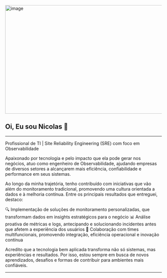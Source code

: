 <img width="1400" height="350" alt="image" src="https://github.com/user-attachments/assets/e2391347-a5a8-4553-83aa-9ea8abf7d18d" />

## Oi, Eu sou Nicolas 👋

---

Profissional de TI | Site Reliability Engineering (SRE) com foco em Observabilidade

Apaixonado por tecnologia e pelo impacto que ela pode gerar nos negócios, atuo como engenheiro de Observabilidade, ajudando empresas de diversos setores a alcançarem mais eficiência, confiabilidade e performance em seus sistemas.

Ao longo da minha trajetória, tenho contribuído com iniciativas que vão além do monitoramento tradicional, promovendo uma cultura orientada a dados e à melhoria contínua. Entre os principais resultados que entreguei, destaco:

🔍 Implementação de soluções de monitoramento personalizadas, que transformam dados em insights estratégicos para o negócio
📊 Análise proativa de métricas e logs, antecipando e solucionando incidentes antes que afetem a experiência dos usuários
🤝 Colaboração com times multifuncionais, promovendo integração, eficiência operacional e inovação contínua

Acredito que a tecnologia bem aplicada transforma não só sistemas, mas experiências e resultados. Por isso, estou sempre em busca de novos aprendizados, desafios e formas de contribuir para ambientes mais confiáveis.

---
